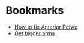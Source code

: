 # Bookmarks

* [How to fix Anterior Pelvic](https://www.youtube.com/watch?v=K-CrEi0ymMg)
* [Get bigger arms](https://www.youtube.com/watch?v=6QgR6Tjle7g)
